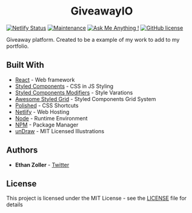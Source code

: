 <h1 align="center">
  GiveawayIO
</h1>

[![Netlify Status](https://api.netlify.com/api/v1/badges/1f45ddfb-b4b2-4474-9127-1de5f28d1ba1/deploy-status)](https://app.netlify.com/sites/giveawayio/deploys)
[![Maintenance](https://img.shields.io/badge/Maintained%3F-yes-green.svg)](https://GitHub.com/Naereen/StrapDown.js/graphs/commit-activity)
[![Ask Me Anything !](https://img.shields.io/badge/Ask%20me-anything-1abc9c.svg)](https://GitHub.com/Naereen/ama)
[![GitHub license](https://img.shields.io/github/license/Naereen/StrapDown.js.svg)](https://github.com/Naereen/StrapDown.js/blob/master/LICENSE)

Giveaway platform. Created to be a example of my work to add to my portfolio.

## Built With

* [React](https://reactjs.org/) - Web framework
* [Styled Components](https://www.styled-components.com/) - CSS in JS Styling
* [Styled Components Modifiers](https://github.com/Decisiv/styled-components-modifiers) - Style Varations
* [Awesome Styled Grid](https://awesome-styled-grid.netlify.com/) - Styled Components Grid System
* [Polished](https://polished.js.org/) - CSS Shortcuts
* [Netlify](https://www.netlify.com/) - Web Hosting
* [Node](https://nodejs.org/en/) - Runtime Environment
* [NPM](https://www.npmjs.com/) - Package Manager
* [unDraw](https://undraw.co/) - MIT Licensed Illustrations

## Authors

* **Ethan Zoller** - [Twitter](https://twitter.com/learningszn)

## License

This project is licensed under the MIT License - see the [LICENSE](LICENSE) file for details
